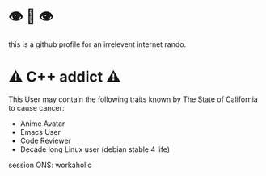 # :eye: :lips: :eye: 

this is a github profile for an irrelevent internet rando.

# :warning: C++ addict :warning:


This User may contain the following traits known by The State of California to cause cancer:

- Anime Avatar
- Emacs User
- Code Reviewer
- Decade long Linux user (debian stable 4 life)


session ONS: workaholic
